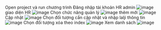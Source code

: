 Open project và run chương trình
Đăng nhập tài khoản HR admin
![image](https://user-images.githubusercontent.com/67794492/184530312-983622f5-7011-40a0-b6a7-b4e68ad5351f.png)
giao diện HR
![image](https://user-images.githubusercontent.com/67794492/184530321-216b9f69-2871-432a-8cec-f808869002da.png)
Chọn chức năng quản lý 
![image](https://user-images.githubusercontent.com/67794492/184530342-5c03ba76-965a-45e7-90da-0a19eb0c6176.png)
thêm mới
![image](https://user-images.githubusercontent.com/67794492/184530376-60c0402f-1aa5-4570-89a9-9252aa030fb6.png)
Cập nhật
![image](https://user-images.githubusercontent.com/67794492/184530386-4017bd64-5f3c-4162-8a38-5abacea01448.png)
Chọn đối tượng cần cập nhật và nhập lalji thông tin
![image](https://user-images.githubusercontent.com/67794492/184530418-11ac2655-a30b-4af4-bad1-7caeeca23656.png)
Chọn đối tượng xóa theo index
![image](https://user-images.githubusercontent.com/67794492/184530440-e18f9142-0936-4c82-8fa2-13ce0e93a063.png)
Xem danh sách
![image](https://user-images.githubusercontent.com/67794492/184530518-a98cab39-3786-490d-9222-e6dd4c07dc49.png)
